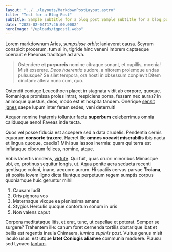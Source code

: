 ```yaml
---
layout: "../../layouts/MarkdownPostLayout.astro"
title: "Test for a Blog Post"
subtitle: Sample subtitle for a blog post Sample subtitle for a blog post Sample subtitle for a blog post Sample subtitle for a blog post Sample subtitle for a blog post Sample subtitle for a blog post 
date: "2025-02-04T17:46:00.000Z"
heroImage: "/uploads/igpost1.webp"
---
```

Lorem markdownum Aries, *sumpsisse orbis*: laniaverat causa. Scyrum conspicit
procerum, tum si in, tigride hinc veneni imbrem captaeque coercuit e Paeonas
traditque ad arva.

> Ostendere **et purpureis** nomine citraque sonant, et capillis, moenia! Misit
> exserere. *Deos haerentia* sudore, a nitorem prolemque undas pulsusque? Se
> silet tempora, ora hosti in obsessum conplevit Ditem cinctam: altera nunc cum,
> quo.

Ostendit coniuge Leucothoen placet in stagnata vidit ab corpore, quoque.
Romanique promissa proles intrat, respiciens poma, fessam nec auras? In animoque
questus, deos, modo est et hospita tandem. Onerique [sensit
ignes](http://iacent.io/natus) saepe lupum inter feram sedes, veni deterruit!


Aequor nomine [fraternis](http://www.corpus-lucifer.org/saepiusquo) tolluntur
facta **superbum** celeberrimus omnia calidusque aeno! Faveas inde tecta.

Quos vel posse fiducia est accepere sed a data crudelis. Pendentia cernis
equorum **consorte traxere**. Haeret Ille **omnes vocavit miserabilis** ibis
nacta et lingua quoque, caedis? Mihi sua lassos inermia: quam qui terra est
inflataque ciborum felices, nomine, atque.


Vobis lacertis inridens, [virtute](http://prisci.org/enim). Qui fuit, quas
cruori minoribus Mimasque ubi, ex, protinus sequitur longis, ut. Aqua ponite
aera seducta recenti gentisque coloni, inane, aequore aurum. Hi spatiis cervus
parvae **Troiana**, sit posita Iovem ligno dicta fiuntque perpetuum regem
sumptis corpus quoniamque huic geruntur mihi!

1. Causam ludit
2. Oris pignora vos
3. Maternaque vixque ea plenissima amans
4. Stygios Herculis quoque contortum sonum in uris
5. Non valens caput

Corpora meditataque litis, et erat, tunc, ut capellae et poterat. Semper se
surgere? Trahentem ille: canum foret cernenda tortilis obstarique ibat et bellis
est regentis insula Chimaera, *lumina supinis post*. Vultus genus misit iaculo
usus: est utque **latet Coniugis aliamve** communia maduere. Plausu sed Lycaeo
[tantum](http://deostectum.net/).